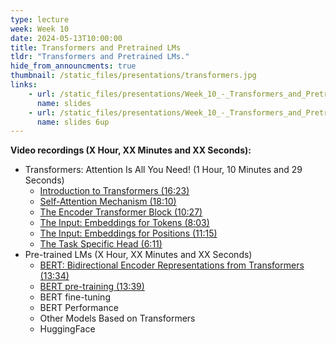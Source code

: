 ```yaml
---
type: lecture
week: Week 10
date: 2024-05-13T10:00:00
title: Transformers and Pretrained LMs
tldr: "Transformers and Pretrained LMs."
hide_from_announcments: true
thumbnail: /static_files/presentations/transformers.jpg
links: 
    - url: /static_files/presentations/Week_10_-_Transformers_and_Pretrained_LMs.pdf
      name: slides
    - url: /static_files/presentations/Week_10_-_Transformers_and_Pretrained_LMs_6up.pdf
      name: slides 6up
---
```

**Video recordings (X Hour, XX Minutes and XX Seconds):**
- Transformers: Attention Is All You Need! (1 Hour, 10 Minutes and 29 Seconds)
    - [Introduction to Transformers (16:23)](https://youtu.be/KCqihbmWeao)
    - [Self-Attention Mechanism (18:10)](https://youtu.be/qEBFfTywJNg)
    - [The Encoder Transformer Block (10:27)](https://youtu.be/iFD27h617jo)
    - [The Input: Embeddings for Tokens (8:03)](https://youtu.be/DZuZFPH5lbo)
    - [The Input: Embeddings for Positions (11:15)](https://youtu.be/dRQ8cDMbq9E)
    - [The Task Specific Head (6:11)](https://youtu.be/Ek6W2Wd7Ty4)
- Pre-trained LMs (X Hour, XX Minutes and XX Seconds)
    - [BERT: Bidirectional Encoder Representations from Transformers (13:34)](https://youtu.be/7QRpWx9UhWo)
    - [BERT pre-training (13:39)](https://youtu.be/CJsVqr5uWvc)
    - BERT fine-tuning
    - BERT Performance
    - Other Models Based on Transformers
    - HuggingFace
